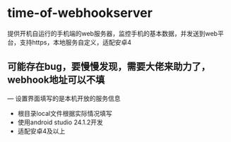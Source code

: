 # time-of-webhookserver
提供开机自运行的手机端的web服务器，监控手机的基本数据，并发送到web平台，支持https，本地服务自定义，适配安卓4
## 可能存在bug，要慢慢发现，需要大佬来助力了，webhook地址可以不填
— 设置界面填写的是本机开放的服务信息
- 根目录local文件根据实际情况填写
- 使用android studio 24.1.2开发
- 适配安卓4及以上
